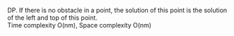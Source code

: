 DP. If there is no obstacle in a point, the solution of this point is the solution of the left and top of this point.  
Time complexity O(nm), Space complexity O(nm)